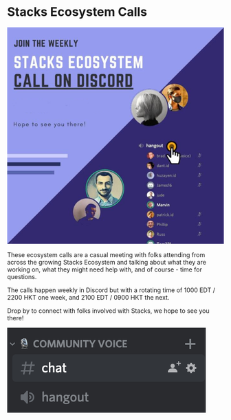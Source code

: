 # Stacks Ecosystem Calls

![Stacks Ecosystem Calls Poster](stacks_ecosystem_call_poster.jpg)

These ecosystem calls are a casual meeting with folks attending from across the growing Stacks Ecosystem and talking about what they are working on, what they might need help with, and of course - time for questions.

The calls happen weekly in Discord but with a rotating time of 1000 EDT / 2200 HKT one week, and 2100 EDT / 0900 HKT the next.

Drop by to connect with folks involved with Stacks, we hope to see you there!

![Community Voice Chat](community_voice_chat.png)
